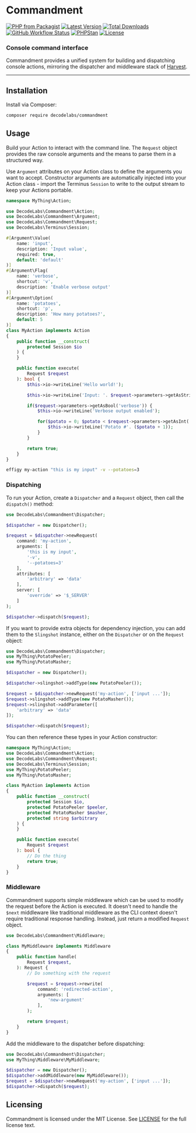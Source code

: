 # Commandment

[![PHP from Packagist](https://img.shields.io/packagist/php-v/decodelabs/commandment?style=flat)](https://packagist.org/packages/decodelabs/commandment)
[![Latest Version](https://img.shields.io/packagist/v/decodelabs/commandment.svg?style=flat)](https://packagist.org/packages/decodelabs/commandment)
[![Total Downloads](https://img.shields.io/packagist/dt/decodelabs/commandment.svg?style=flat)](https://packagist.org/packages/decodelabs/commandment)
[![GitHub Workflow Status](https://img.shields.io/github/actions/workflow/status/decodelabs/commandment/integrate.yml?branch=develop)](https://github.com/decodelabs/commandment/actions/workflows/integrate.yml)
[![PHPStan](https://img.shields.io/badge/PHPStan-enabled-44CC11.svg?longCache=true&style=flat)](https://github.com/phpstan/phpstan)
[![License](https://img.shields.io/packagist/l/decodelabs/commandment?style=flat)](https://packagist.org/packages/decodelabs/commandment)

### Console command interface

Commandment provides a unified system for building and dispatching console actions, mirroring the dispatcher and middleware stack of [Harvest](https://github.com/decodelabs/harvest).

---

## Installation

Install via Composer:

```bash
composer require decodelabs/commandment
```

## Usage

Build your Action to interact with the command line. The `Request` object provides the raw console arguments and the means to parse them in a structured way.

Use `Argument` attributes on your Action class to define the arguments you want to accept.
Constructor arguments are automatically injected into your Action class - import the Terminus `Session` to write to the output stream to keep your Actions portable.

```php
namespace MyThing\Action;

use DecodeLabs\Commandment\Action;
use DecodeLabs\Commandment\Argument;
use DecodeLabs\Commandment\Request;
use DecodeLabs\Terminus\Session;

#[Argument\Value(
    name: 'input',
    description: 'Input value',
    required: true,
    default: 'default'
)]
#[Argument\Flag(
    name: 'verbose',
    shortcut: 'v',
    description: 'Enable verbose output'
)]
#[Argument\Option(
    name: 'potatoes',
    shortcut: 'p',
    description: 'How many potatoes?',
    default: 5
)]
class MyAction implements Action
{
    public function __construct(
        protected Session $io
    ) {
    }

    public function execute(
        Request $request
    ): bool {
        $this->io->writeLine('Hello world!');

        $this->io->writeLine('Input: '. $request->parameters->getAsString('input'));

        if($request->parameters->getAsBool('verbose')) {
            $this->io->writeLine('Verbose output enabled');

            for($potato = 0; $potato < $request->parameters->getAsInt('potatoes'); $potato++) {
                $this->io->writeLine('Potato #'. ($potato + 1));
            }
        }

        return true;
    }
}
```

```bash
effigy my-action "this is my input" -v --potatoes=3
```

### Dispatching

To run your Action, create a `Dispatcher` and a `Request` object, then call the `dispatch()` method:

```php
use DecodeLabs\Commandment\Dispatcher;

$dispatcher = new Dispatcher();

$request = $dispatcher->newRequest(
    command: 'my-action',
    arguments: [
        'this is my input',
        '-v',
        '--potatoes=3'
    ],
    attributes: [
        'arbitrary' => 'data'
    ],
    server: [
        'override' => '$_SERVER'
    ]
);

$dispatcher->dispatch($request);
```

If you want to provide extra objects for dependency injection, you can add them to the `Slingshot` instance, either on the `Dispatcher` or on the `Request` object:

```php
use DecodeLabs\Commandment\Dispatcher;
use MyThing\PotatoPeeler;
use MyThing\PotatoMasher;

$dispatcher = new Dispatcher();

$dispatcher->slingshot->addType(new PotatoPeeler());

$request = $dispatcher->newRequest('my-action', ['input ...']);
$request->slingshot->addType(new PotatoMasher());
$request->slingshot->addParameter([
    'arbitrary' => 'data'
]);

$dispatcher->dispatch($request);
```

You can then reference these types in your Action constructor:

```php
namespace MyThing\Action;
use DecodeLabs\Commandment\Action;
use DecodeLabs\Commandment\Request;
use DecodeLabs\Terminus\Session;
use MyThing\PotatoPeeler;
use MyThing\PotatoMasher;

class MyAction implements Action
{
    public function __construct(
        protected Session $io,
        protected PotatoPeeler $peeler,
        protected PotatoMasher $masher,
        protected string $arbitrary
    ) {
    }

    public function execute(
        Request $request
    ): bool {
        // Do the thing
        return true;
    }
}
```

### Middleware

Commandment supports simple middleware which can be used to modify the request before the Action is executed.
It doesn't need to handle the `$next` middleware like traditional middleware as the CLI context doesn't require traditional response handling. Instead, just return a modified `Request` object.

```php
use DecodeLabs\Commandment\Middleware;

class MyMiddleware implements Middleware
{
    public function handle(
        Request $request,
    ): Request {
        // Do something with the request

        $request = $request->rewrite(
            command: 'redirected-action',
            arguments: [
                'new-argument'
            ],
        );

        return $request;
    }
}
```

Add the middleware to the dispatcher before dispatching:

```php
use DecodeLabs\Commandment\Dispatcher;
use MyThing\Middleware\MyMiddleware;

$dispatcher = new Dispatcher();
$dispatcher->addMiddleware(new MyMiddleware());
$request = $dispatcher->newRequest('my-action', ['input ...']);
$dispatcher->dispatch($request);
```

## Licensing

Commandment is licensed under the MIT License. See [LICENSE](./LICENSE) for the full license text.
